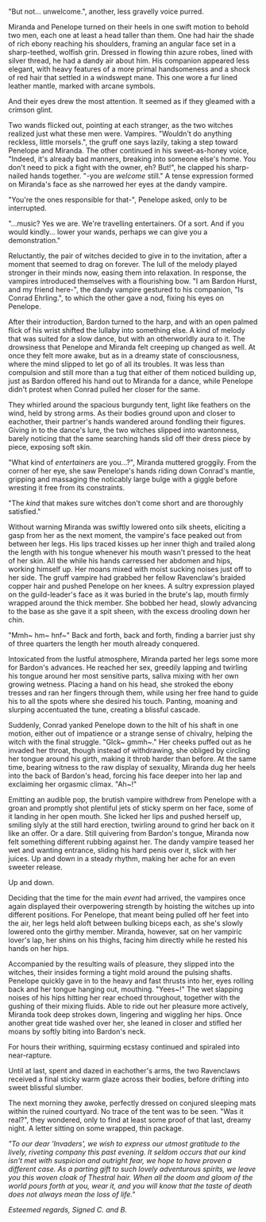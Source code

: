 "But not... unwelcome.", another, less gravelly voice purred.

Miranda and Penelope turned on their heels in one swift motion to behold two men, each one at least a head taller than them.
One had hair the shade of rich ebony reaching his shoulders, framing an angular face set in a sharp-teethed, wolfish grin. Dressed in flowing thin azure robes, lined with silver thread, he had a dandy air about him. His companion appeared less elegant, with heavy features of a more primal handsomeness and a shock of red hair that settled in a windswept mane. This one wore a fur lined leather mantle, marked with arcane symbols.

And their eyes drew the most attention. It seemed as if they gleamed with a crimson glint.

Two wands flicked out, pointing at each stranger, as the two witches realized just what these men were. Vampires.
"Wouldn't do anything reckless, little morsels.", the gruff one says lazily, taking a step toward Penelope and Miranda. The other continued in his sweet-as-honey voice, "Indeed, it's already bad manners, breaking into someone else's home. You don't need to pick a fight with the owner, eh? But!", he clapped his sharp-nailed hands together. "-you are *welcome* still." A tense expression formed on Miranda's face as she narrowed her eyes at the dandy vampire.

"You're the ones responsible for that-", Penelope asked, only to be interrupted.

"...music? Yes we are. We're travelling entertainers. Of a sort. And if you would kindly... lower your wands, perhaps we can give you a demonstration."

Reluctantly, the pair of witches decided to give in to the invitation, after a moment that seemed to drag on forever. The lull of the melody played stronger in their minds now, easing them into relaxation. In response, the vampires introduced themselves with a flourishing bow.
"I am Bardon Hurst, and my friend here-", the dandy vampire gestured to his companion, "Is Conrad Ehrling.", to which the other gave a nod, fixing his eyes on Penelope.

After their introduction, Bardon turned to the harp, and with an open palmed flick of his wrist shifted the lullaby into something else.
A kind of melody that was suited for a slow dance, but with an otherworldly aura to it. The drowsiness that Penelope and Miranda felt creeping up changed as well. At once they felt more awake, but as in a dreamy state of consciousness, where the mind slipped to let go of all its troubles.
It was less than compulsion and still more than a tug that either of them noticed building up, just as Bardon offered his hand out to Miranda for a dance, while Penelope didn't protest when Conrad pulled her closer for the same.

They whirled around the spacious burgundy tent, light like feathers on the wind, held by strong arms. As their bodies ground upon and closer to eachother, their partner's hands wandered around fondling their figures. Giving in to the dance's lure, the two witches slipped into wantonness, barely noticing that the same searching hands slid off their dress piece by piece, exposing soft skin.

"What kind of *entertainers* are you...?", Miranda muttered groggily. From the corner of her eye, she saw Penelope's hands riding down Conrad's mantle, gripping and massaging the noticably large bulge with a giggle before wresting it free from its constraints.

"The *kind* that makes sure witches don't come short and are thoroughly satisfied."

Without warning Miranda was swiftly lowered onto silk sheets, eliciting a gasp from her as the next moment, the vampire's face peaked out from between her legs. His lips traced kisses up her inner thigh and trailed along the length with his tongue whenever his mouth wasn't pressed to the heat of her skin. All the while his hands carressed her abdomen and hips, working himself up. Her moans mixed with moist sucking noises just off to her side. The gruff vampire had grabbed her fellow Ravenclaw's braided copper hair and pushed Penelope on her knees. A sultry expression played on the guild-leader's face as it was buried in the brute's lap, mouth firmly wrapped around the thick member. She bobbed her head, slowly advancing to the base as she gave it a spit sheen, with the excess drooling down her chin.

"Mmh~ hm~ hnf~" Back and forth, back and forth, finding a barrier just shy of three quarters the length her mouth already conquered.

Intoxicated from the lustful atmosphere, Miranda parted her legs some more for Bardon's advances. He reached her sex, greedily lapping and twirling his tongue around her most sensitive parts, saliva mixing with her own growing wetness. Placing a hand on his head, she stroked the ebony tresses and ran her fingers through them, while using her free hand to guide his to all the spots where she desired his touch. Panting, moaning and slurping accentuated the tune, creating a blissful cascade.

Suddenly, Conrad yanked Penelope down to the hilt of his shaft in one motion, either out of impatience or a strange sense of chivalry, helping the witch with the final struggle. "Glck~ gmmh~." Her cheeks puffed out as he invaded her throat, though instead of withdrawing, she obliged by circling her tongue around his girth, making it throb harder than before. At the same time, bearing witness to the raw display of sexuality, Miranda dug her heels into the back of Bardon's head, forcing his face deeper into her lap and exclaiming her orgasmic climax. "Ah~!"

Emitting an audible pop, the brutish vampire withdrew from Penelope with a groan and promptly shot plentiful jets of sticky sperm on her face, 
some of it landing in her open mouth. She licked her lips and pushed herself up, smiling slyly at the still hard erection, twirling around to grind her back on it like an offer. Or a dare. Still quivering from Bardon's tongue, Miranda now felt something different rubbing against her. The dandy vampire teased her wet and wanting entrance, sliding his hard penis over it, slick with her juices. Up and down in a steady rhythm, making her ache for an even sweeter release.

Up and down.

Deciding that the time for the main *event* had arrived, the vampires once again displayed their overpowering strength by hoisting the witches up into different positions. For Penelope, that meant being pulled off her feet into the air, her legs held aloft between bulking biceps each, as she's slowly lowered onto the girthy member. Miranda, however, sat on her vampiric lover's lap, her shins on his thighs, facing him directly while he rested his hands on her hips. 

Accompanied by the resulting wails of pleasure, they slipped into the witches, their insides forming a tight mold around the pulsing shafts.
Penelope quickly gave in to the heavy and fast thrusts into her, eyes rolling back and her tongue hanging out, mouthing. "Yees~!"
The wet slapping noises of his hips hitting her rear echoed throughout, together with the gushing of their mixing fluids.
Able to ride out her pleasure more actively, Miranda took deep strokes down, lingering and wiggling her hips. Once another great tide washed over her, she leaned in closer and stifled her moans by softly biting into Bardon's neck.

For hours their writhing, squirming ecstasy continued and spiraled into near-rapture.

Until at last, spent and dazed in eachother's arms, the two Ravenclaws received a final sticky warm glaze across their bodies, before drifting into sweet blissful slumber.

The next morning they awoke, perfectly dressed on conjured sleeping mats within the ruined courtyard. No trace of the tent was to be seen.
"Was it real?", they wondered, only to find at least some proof of that last, dreamy night. A letter sitting on some wrapped, thin package.

*"To our dear 'Invaders',
we wish to express our utmost gratitude to the lively, riveting company this past evening. It seldom occurs that our kind isn't met with suspicion and outright fear, we hope to have proven a different case. As a parting gift to such lovely adventurous spirits, we leave you this woven cloak of Thestral hair.
When all the doom and gloom of the world pours forth at you, wear it, and you will know that the taste of death does not always mean the loss of life."*

*Esteemed regards,
Signed
C. and B.*